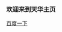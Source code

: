 <!DOCTYPE html>
<html>
<head>
	 <meta charset="utf-8">
</head>
<body>
	<h3>欢迎来到天华主页</h3>
<a href="https://www.baidu.com">百度一下</a>


</body>
</html>
